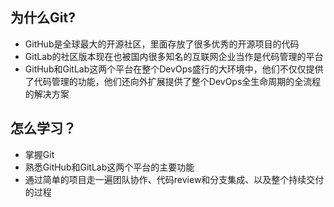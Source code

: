 ## 为什么Git?

* GitHub是全球最大的开源社区，里面存放了很多优秀的开源项目的代码
* GitLab的社区版本现在也被国内很多知名的互联网企业当作是代码管理的平台
* GitHub和GitLab这两个平台在整个DevOps盛行的大环境中，他们不仅仅提供了代码管理的功能，他们还向外扩展提供了整个DevOps全生命周期的全流程的解决方案



## 怎么学习？

* 掌握Git
* 熟悉GitHub和GitLab这两个平台的主要功能
* 通过简单的项目走一遍团队协作、代码review和分支集成、以及整个持续交付的过程
